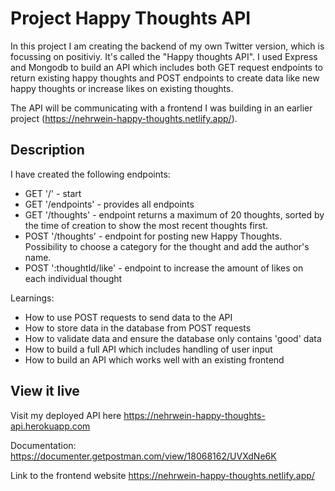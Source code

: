 # Project Happy Thoughts API

In this project I am creating the backend of my own Twitter version, which is focussing on positiviy. It's called the "Happy thoughts API". I used Express and Mongodb to build an API which includes both GET request endpoints to return existing happy thoughts and POST endpoints to create data like new happy thoughts or increase likes on existing thoughts.

The API will be communicating with a frontend I was building in an earlier project (https://nehrwein-happy-thoughts.netlify.app/).

## Description

I have created the following endpoints:
- GET '/' - start
- GET '/endpoints' - provides all endpoints
- GET '/thoughts' - endpoint returns a maximum of 20 thoughts, sorted by the time of creation to show the most recent thoughts first.
- POST '/thoughts' - endpoint for posting new Happy Thoughts. Possibility to choose a category for the thought and add the author's name.
- POST ':thoughtId/like' - endpoint to increase the amount of likes on each individual thought


Learnings:
- How to use POST requests to send data to the API
- How to store data in the database from POST requests
- How to validate data and ensure the database only contains 'good' data
- How to build a full API which includes handling of user input
- How to build an API which works well with an existing frontend

## View it live

Visit my deployed API here https://nehrwein-happy-thoughts-api.herokuapp.com

Documentation: https://documenter.getpostman.com/view/18068162/UVXdNe6K

Link to the frontend website https://nehrwein-happy-thoughts.netlify.app/
